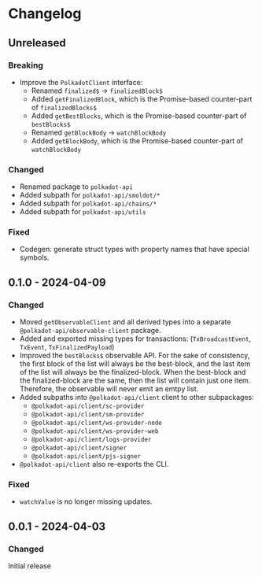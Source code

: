 # Changelog

## Unreleased

### Breaking

- Improve the `PolkadotClient` interface:
  - Renamed `finalized$` -> `finalizedBlock$`
  - Added `getFinalizedBlock`, which is the Promise-based counter-part of `finalizedBlocks$`
  - Added `getBestBlocks`, which is the Promise-based counter-part of `bestBlocks$`
  - Renamed `getBlockBody` -> `watchBlockBody`
  - Added `getBlockBody`, which is the Promise-based counter-part of `watchBlockBody`

### Changed

- Renamed package to `polkadot-api`
- Added subpath for `polkadot-api/smoldot/*`
- Added subpath for `polkadot-api/chains/*`
- Added subpath for `polkadot-api/utils`

### Fixed

- Codegen: generate struct types with property names that have special symbols.

## 0.1.0 - 2024-04-09

### Changed

- Moved `getObservableClient` and all derived types into a separate `@polkadot-api/observable-client` package.
- Added and exported missing types for transactions: (`TxBroadcastEvent`, `TxEvent`, `TxFinalizedPayload`)
- Improved the `bestBlocks$` observable API. For the sake of consistency, the first block of the list will always be the best-block, and the last item of the list will always be the finalized-block. When the best-block and the finalized-block are the same, then the list will contain just one item. Therefore, the observable will never emit an emtpy list.
- Added subpaths into `@polkadot-api/client` client to other subpackages:
  - `@polkadot-api/client/sc-provider`
  - `@polkadot-api/client/sm-provider`
  - `@polkadot-api/client/ws-provider-node`
  - `@polkadot-api/client/ws-provider-web`
  - `@polkadot-api/client/logs-provider`
  - `@polkadot-api/client/signer`
  - `@polkadot-api/client/pjs-signer`
- `@polkadot-api/client` also re-exports the CLI.

### Fixed

- `watchValue` is no longer missing updates.

## 0.0.1 - 2024-04-03

### Changed

Initial release
